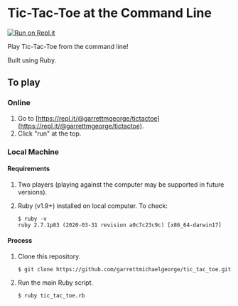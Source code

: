 # Tic-Tac-Toe at the Command Line
[![Run on Repl.it](https://repl.it/badge/github/garrettmichaelgeorge/tic_tac_toe)](https://repl.it/github/garrettmichaelgeorge/tic_tac_toe)

Play Tic-Tac-Toe from the command line!

Built using Ruby.

## To play
### Online

1. Go to [https://repl.it/@garrettmgeorge/tictactoe](https://repl.it/@garrettmgeorge/tictactoe).
2. Click "run" at the top.

### Local Machine
#### Requirements

1. Two players (playing against the computer may be supported in future versions).
2. Ruby (v1.9+) installed on local computer. To check:

    ~~~
    $ ruby -v
    ruby 2.7.1p83 (2020-03-31 revision a0c7c23c9c) [x86_64-darwin17]
    ~~~

#### Process

1. Clone this repository.

    ~~~
    $ git clone https://github.com/garrettmichaelgeorge/tic_tac_toe.git
    ~~~

2. Run the main Ruby script.

    ~~~
    $ ruby tic_tac_toe.rb
    ~~~

